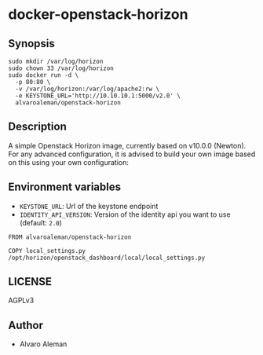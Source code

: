 # docker-openstack-horizon


## Synopsis

```shell
sudo mkdir /var/log/horizon
sudo chown 33 /var/log/horizon
sudo docker run -d \
  -p 80:80 \
  -v /var/log/horizon:/var/log/apache2:rw \
  -e KEYSTONE_URL='http://10.10.10.1:5000/v2.0' \
  alvaroaleman/openstack-horizon
```

## Description

A simple Openstack Horizon image, currently based on v10.0.0 (Newton).
For any advanced configuration, it is advised to build your own image
based on this using your own configuration:

## Environment variables

* `KEYSTONE_URL`: Url of the keystone endpoint
* `IDENTITY_API_VERSION`: Version of the identity api you want to use (default: `2.0`)

```shell
FROM alvaroaleman/openstack-horizon

COPY local_settings.py /opt/horizon/openstack_dashboard/local/local_settings.py
```

## LICENSE

AGPLv3

## Author

* Alvaro Aleman
